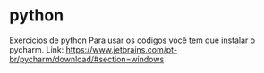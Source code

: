 # python
 Exercicios de python
 Para usar os codigos você tem que instalar o pycharm.
 Link: https://www.jetbrains.com/pt-br/pycharm/download/#section=windows
